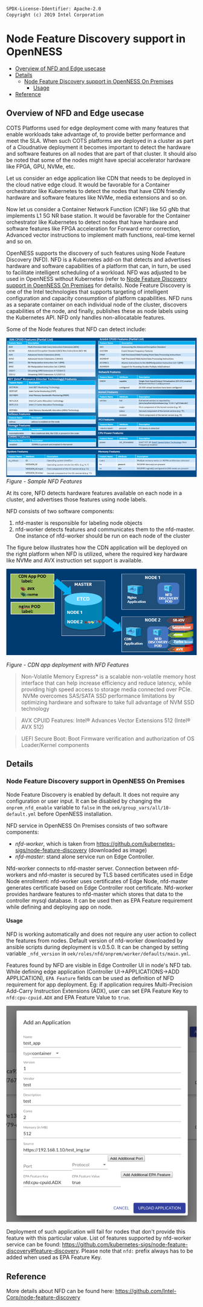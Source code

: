 ```text
SPDX-License-Identifier: Apache-2.0
Copyright (c) 2019 Intel Corporation
```
<!-- omit in toc -->
# Node Feature Discovery support in OpenNESS
- [Overview of NFD and Edge usecase](#overview-of-nfd-and-edge-usecase)
- [Details](#details)
  - [Node Feature Discovery support in OpenNESS On Premises](#node-feature-discovery-support-in-openness-on-premises)
    - [Usage](#usage)
- [Reference](#reference)

## Overview of NFD and Edge usecase

COTS Platforms used for edge deployment come with many features that enable workloads take advantage of, to provide better performance and meet the SLA. When such COTS platforms are deployed in a cluster as part of a Cloudnative deployment it becomes important to detect the hardware and software features on all nodes that are part of that cluster. It should also be noted that some of the nodes might have special accelerator hardware like FPGA, GPU, NVMe, etc.

Let us consider an edge application like CDN that needs to be deployed in the cloud native edge cloud. It would be favorable for a Container orchestrator like Kubernetes to detect the nodes that have CDN friendly hardware and software features like NVMe, media extensions and so on.

Now let us consider a Container Network Function (CNF) like 5G gNb that implements L1 5G NR base station. It would be favorable for the Container orchestrator like Kubernetes to detect nodes that have hardware and software features like FPGA acceleration for Forward error correction, Advanced vector instructions to implement math functions, real-time kernel and so on.

OpenNESS supports the discovery of such features using Node Feature Discovery (NFD). NFD is a Kubernetes add-on that detects and advertises hardware and software capabilities of a platform that can, in turn, be used to facilitate intelligent scheduling of a workload. NFD was adjusted to be used in OpenNESS without Kubernetes (refer to [Node Feature Discovery support in OpenNESS On Premises](#node-feature-discovery-support-in-openness-on-premises) for details). Node Feature Discovery is one of the Intel technologies that supports targeting of intelligent configuration and capacity consumption of platform capabilities. NFD runs as a separate container on each individual node of the cluster, discovers capabilities of the node, and finally, publishes these as node labels using the Kubernetes API. NFD only handles non-allocatable features.

Some of the Node features that NFD can detect include:

![Sample NFD Features](nfd-images/nfd1.png)
![Sample NFD Features](nfd-images/nfd2.png)
_Figure - Sample NFD Features_

At its core, NFD detects hardware features available on each node in a cluster, and advertises those features using node labels.

NFD consists of two software components:

1) nfd-master is responsible for labeling node objects
2) nfd-worker detects features and communicates them to the nfd-master. One instance of nfd-worker should be run on each node of the cluster

The figure below illustrates how the CDN application will be deployed on the right platform when NFD is utilized, where the required key hardware like NVMe and AVX instruction set support is available.

![CDN app deployment with NFD Features](nfd-images/nfd0.png)

_Figure - CDN app deployment with NFD Features_

> Non-Volatile Memory Express* is a scalable non-volatile memory host interface that can help increase efficiency and reduce latency, while providing high speed access to storage media connected over PCIe.  NVMe overcomes SAS/SATA SSD performance limitations by optimizing hardware and software to take full advantage of NVM SSD technology

> AVX CPUID Features: Intel® Advances Vector Extensions 512 (Intel® AVX 512)

> UEFI Secure Boot: Boot Firmware verification and authorization of OS Loader/Kernel  components

## Details

### Node Feature Discovery support in OpenNESS On Premises

Node Feature Discovery is enabled by default. It does not require any configuration or user input. It can be disabled by changing the `onprem_nfd_enable` variable to `false` in the `oek/group_vars/all/10-default.yml` before OpenNESS installation.

NFD service in OpenNESS On Premises consists of two software components:

- *nfd-worker*, which is taken from https://github.com/kubernetes-sigs/node-feature-discovery (downloaded as image)
- *nfd-master*: stand alone service run on Edge Controller.

Nfd-worker connects to nfd-master server. Connection between nfd-workers and nfd-master is secured by TLS based certificates used in Edge Node enrollment: nfd-worker uses certificates of Edge Node, nfd-master generates certificate based on Edge Controller root certificate. Nfd-worker provides hardware features to nfd-master which stores that data to the controller mysql database. It can be used then as EPA Feature requirement while defining and deploying app on node.

#### Usage

NFD is working automatically and does not require any user action to collect the features from nodes.
Default version of nfd-worker downloaded by ansible scripts during deployment is v.0.5.0. It can be changed by setting variable `_nfd_version` in `oek/roles/nfd/onprem/worker/defaults/main.yml`.

Features found by NFD are visible in Edge Controller UI in node's NFD tab. While defining edge application (Controller UI->APPLICATIONS->ADD APPLICATION), `EPA Feature` fields can be used as definition of NFD requirement for app deployment. Eg: if application requires Multi-Precision Add-Carry Instruction Extensions (ADX), user can set EPA Feature Key to `nfd:cpu-cpuid.ADX` and EPA Feature Value to `true`.

![Sample application with NFD Feature required](nfd-images/nfd3_onp_app.png)

Deployment of such application will fail for nodes that don't provide this feature with this particular value. List of features supported by nfd-worker service can be found: https://github.com/kubernetes-sigs/node-feature-discovery#feature-discovery. Please note that `nfd:` prefix always has to be added when used as EPA Feature Key.

## Reference
More details about NFD can be found here: https://github.com/Intel-Corp/node-feature-discovery
